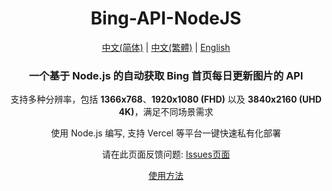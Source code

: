 <div align="center">

# Bing-API-NodeJS

[中文(简体)](README.md) | [中文(繁體)](README-zh-Hant.md) | [English](README-en.md)

### 一个基于 Node.js 的自动获取 Bing 首页每日更新图片的 API

支持多种分辨率，包括 **1366x768**、**1920x1080 (FHD)** 以及 **3840x2160 (UHD 4K)**，满足不同场景需求

使用 Node.js 编写, 支持 Vercel 等平台一键快速私有化部署

请在此页面反馈问题: [Issues页面](https://github.com/Zhang12334/Bing-API-NodeJS/issues)

[使用方法](usage-zh-Hans.md)
  
</div>